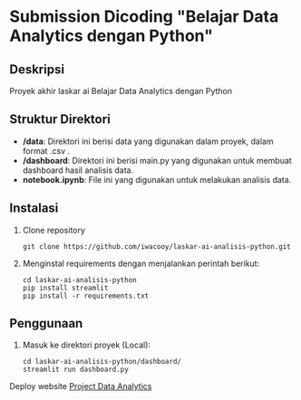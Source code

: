# Submission Dicoding "Belajar Data Analytics dengan Python"


## Deskripsi

Proyek akhir laskar ai Belajar Data Analytics dengan Python

## Struktur Direktori

- **/data**: Direktori ini berisi data yang digunakan dalam proyek, dalam format .csv .
- **/dashboard**: Direktori ini berisi main.py yang digunakan untuk membuat dashboard hasil analisis data.
- **notebook.ipynb**: File ini yang digunakan untuk melakukan analisis data.

## Instalasi

1. Clone repository

   ```shell
   git clone https://github.com/iwacooy/laskar-ai-analisis-python.git
   ```

2. Menginstal requirements dengan menjalankan perintah berikut:

   ```shell
   cd laskar-ai-analisis-python
   pip install streamlit
   pip install -r requirements.txt
   ```

## Penggunaan

1. Masuk ke direktori proyek (Local):

   ```shell
   cd laskar-ai-analisis-python/dashboard/
   streamlit run dashboard.py
   ```
Deploy website [Project Data Analytics](https://gvjz3jsm9yllpeeqffa7rh.streamlit.app/)